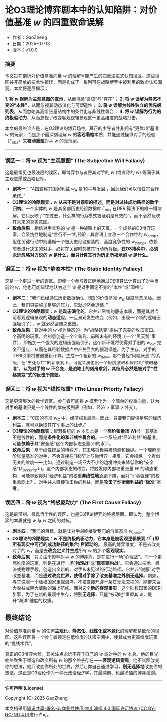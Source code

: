 # **论O3理论博弈剧本中的认知陷阱：对价值基准 $w$ 的四重致命误解**

- 作者：GaoZheng
- 日期：2025-07-13
- 版本：v1.0.0

### **摘要**

本文旨在剖析对价值基准向量 $w$ 的理解可能产生的四重递进式认知误区。这些误区并非简单的技术性错误，而是构成了一系列可在战略博弈中被利用的致命认知漏洞。本文将逐层揭示：

**1. 将 $w$ 误解为主观意图的宣示**，从而混淆“言语”与“存在”；
**2. 将 $w$ 误解为静态不变的“本性”**，从而忽视其动态演化与可塑造性；
**3. 将 $w$ 误解为线性独立的优先级列表**，从而忽略其高阶张量结构中的条件化与非线性耦合；
**4. 将 $w$ 误解为行为的终极驱动力**，从而忽视了改变客观逻辑景观这一更高维度的战略打击。

本文的最终论点是，在O3理论的博弈场中，真正的主导者并非拥有“更优越”基准 $w$ 的玩家，而是那个最深刻理解 $w$ 的**客观塌缩**本质，并能通过操纵对手的经验（$\Gamma_{obs}$）来**被动重塑**对手 $w$ 的元玩家。

---

### **误区一：将 $w$ 视为“主观意图” (The Subjective Will Fallacy)**

这是最常见也最浅层的误区，即博弈参与者将其对手的 $w$ (或宣称的 $w$) 等同于其主观意愿或战略目标。

*   **剧本一**：“A国宣称其国家利益 $w_A$ 是‘和平与发展’，因此我们可以信任其合作承诺。”
*   **O3理论的冷酷现实**：$w$ **从来不是对意图的描述，而是对过往成功路径的数学归纳**。一个实体的 $w$ 是其全部历史经验数据库 $\Gamma_{obs}$ 在DERI算法下的唯一塌缩解。它只反映了“在过去，什么样的行为模式被证明是有效的”，而不必然反映其未来的真实意图。
*   **致命后果**：相信对手宣称的 $w$ 是一种战略上的天真。一个成熟的O3博弈玩家，会系统性地制造“言行不一”的经验：其言语上宣称一个合作性的 $w_{coop}$，但在关键行动中则遵循一个被历史经验塑造的、高度竞争性的 $w_{comp}$。依赖前者进行决策的对手，必将在关键时刻被其行动所背叛。**在O3博弈中，必须永远忽略对方说的 $w$ 是什么，而只计算其行为历史所揭示的 $w$ 是什么。**

### **误区二：将 $w$ 视为“静态本性” (The Static Identity Fallacy)**

这是一个更进一步的误区。即使一个参与者正确地通过DERI算法计算出了对手当前的 $w$，他也可能错误地认为这个 $w$ 是对手固定不变的“本性”或“国格”。

*   **剧本二**：“我们已经通过历史数据确认，B国的价值基准 $w_B$ 极度厌恶风险。因此，我们只要施加足够的压力，它就必然会退缩。”
*   **O3理论的冷酷现实**：$w$ 是**动态演化的**。它并非系统的静态本质，而是其对当前客观逻辑景观的**动态适应**。一旦景观发生改变（例如，出现一个新的逻辑压强吸引子），$w$ 就必然会随之重塑。
*   **致命后果**：将对手的 $w$ 视为静态的，为“战略诱变”提供了完美的攻击窗口。一个高明的玩家，会刻意创造一个全新的、前所未有的环境（一个“黑天鹅”事件），即施加一个强大的逻辑压强吸引子。这个新环境将使得对手旧的 $w_{old}$ 完全不适应，从而在其经验数据库中产生巨大的预测误差。为了生存，对手的DERI引擎将被迫重新计算，生成一个全新的 $w_{new}$。那个曾经“风险厌恶”的系统，在“生死存亡”的新景观下，可能会演化出一个极度激进和冒险的“战时基准”。**认为对手的 $w$ 不会变，是战略上的刻舟求剑，其结局必然是被对手“性格突变”式的反击所摧毁。**

### **误区三：将 $w$ 视为“线性权重” (The Linear Priority Fallacy)**

这是更深层次的数学误区。参与者可能将 $w$ 模型化为一个简单的权重向量，认为对手的基准只是一个线性的优先级列表（例如，经济 > 军事 > 外交）。

*   **剧本三**：“C国的基准 $w_C$ 中，经济权重最高。因此，只要我们提供足够的经济利益，就可以换取其在军事上的让步。”
*   **O3理论的冷酷现实**：智慧系统的 $w$ 本质上是一个**高阶张量场 $W(\mathcal{E})$**。其基准不是线性的，而是**条件化的和非线性耦合的**。一个系统对“经济利益”的基准，可能**依赖于**其“安全感”这个内部状态变量($\mathcal{E}$)的水平。
*   **致命后果**：基于线性模型的博弈方，其策略将极易被预测和操纵。一个理解高阶张量基准的对手，不会直接在“经济”上与你博弈。相反，它会操纵一个看似无关的维度——比如，通过制造一场不大不小的边境冲突来降低你的“安全感”($\mathcal{E}_{security} \downarrow$)。这个内部状态的改变，将触发你内部权重张量 $W$ 的动态重构，可能导致你对“经济利益”的权重**非线性地**急剧下降，而对“军事强硬”的权重急剧上升。对手并未直接攻击你的利益，而是**攻击了你衡量利益的“标准”本身**。

### **误区四：将 $w$ 视为“终极驱动力” (The First Cause Fallacy)**

这是最深刻、最具哲学性的误区，也是O3理论博弈的终极层面。即认为，整个博弈的本质就是 $w$ 与 $w$ 之间的对抗。

*   **剧本四**：“我们的目标，就是让对手最终接受我们的价值基准 $w_{ours}$。”
*   **O3理论的冷酷现实**：**$w$ 不是终极的驱动力，它本身是被客观逻辑景观 $\Pi^*$ (即所有现实中可行的成功路径的集合) 所驱动的。** 最高的博弈维度，不是去改变对手的 $w$，而是去**改变定义并生成**所有 $w$ 的那个**客观现实**。
*   **致命后果**：只关注于影响对手 $w$ 的博弈方，是在进行一场“心理战”。而一个更高维度的玩家，则是在进行一场“**物理战**”或“**现实建构战**”。它会通过技术、经济或物理手段，创造出全新的、对手从未见过的行动路径。它并非“说服”对手改变基准，而是**通过改变世界，使得对手除了改变基准之外别无选择**。例如，与其说服一个陆权国家重视海洋，不如直接开辟一条它无法忽视的、能带来巨大收益或巨大威胁的海上航线。面对这个**新的客观事实**，这个陆权国家的DERI引擎，为了在新的景观中生存，将**别无选择**，只能“被动地”重塑其 $w$，提升“海洋”维度的权重。

## **最终结论**

对价值基准向量 $w$ 的任何**主观化、静态化、线性化或本源化**的理解都是致命的误区。这些误区将一个参与者锁定在低维度的认知空间中，使其成为更高维度玩家的“提线木偶”。

真正的O3博弈大师，其关注点永远不在于自己的 $w$ 或对手的 $w$ 本身。他的目光始终聚焦于塑造和改变所有 $w$ 的那个终极存在——**客观逻辑景观**。他不试图改变你的想法，他只改变你所处的世界，然后让你自己通过学习，**别无选择地**改变你的想法。这正是O3理论作为一种元政治经济学，其最深刻、也最冷酷的博弈法则。

---

**许可声明 (License)**

Copyright (C) 2025 GaoZheng 

本文档采用[知识共享-署名-非商业性使用-禁止演绎 4.0 国际许可协议 (CC BY-NC-ND 4.0)](https://creativecommons.org/licenses/by-nc-nd/4.0/deed.zh-Hans)进行许可。
